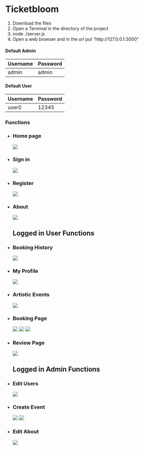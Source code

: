 # Ticketbloom

<ol>
  <li>Download the files</li>
  <li>Open a Terminal in the directory of the project</li>
  <li>node ./server.js</li>
  <li>Open a web browser and in the url put “http://127.0.0.1:3000”</li>
</ol>
  
<h4>Default Admin</h4>
  
| Username  | Password |
| ------ | -------|
| admin  | admin |

<h4>Default User</h4>
  
| Username  | Password |
| ------ | -------|
| user0  | 12345 |
<h3> Functions</h3>
<ul>
  <li>
     <h3>Home page</h3>
      <img src='Screenshots/Home.jpg'></img>
  </li>
  <li>
     <h3>Sign in</h3>
      <img src='Screenshots/Login.jpg'></img>
  </li>
  <li>
     <h3>Register</h3>
      <img src='Screenshots/Register.jpg'></img>
  </li>
  
  <li>
     <h3>About</h3>
      <img src='Screenshots/About.jpg'></img>
  </li>
   <h2>Logged in User Functions</h3>
  <li>
     <h3>Booking History</h3>
      <img src='Screenshots/Booking History.jpg'></img>
  </li>
  <li>
     <h3>My Profile</h3>
      <img src='Screenshots/User Profile.jpg'></img>
  </li>
  <li>
     <h3>Artistic Events</h3>
      <img src='Screenshots/Artistic Events.jpg'></img>
  </li>
  <li>
     <h3>Booking Page</h3>
      <img src='Screenshots/Booking Page 1.jpg'></img>
      <img src='Screenshots/Booking Page 2.jpg'></img>
      <img src='Screenshots/Booking Page 3.jpg'></img>
  </li>
  <li>
     <h3>Review Page</h3>
      <img src='Screenshots/Review Page.jpg'></img>
  </li>
  <h2>Logged in Admin Functions</h3>
  <li>
     <h3>Edit Users</h3>
      <img src='Screenshots/User Edit.jpg'></img>
  </li>
  <li>
     <h3>Create Event</h3>
      <img src='Screenshots/Create Event 1.jpg'></img>
       <img src='Screenshots/Create Event 2.jpg'></img>
  </li>
  <li>
     <h3>Edit About</h3>
      <img src='Screenshots/About Edit.jpg'></img>
  </li>
</ul>
